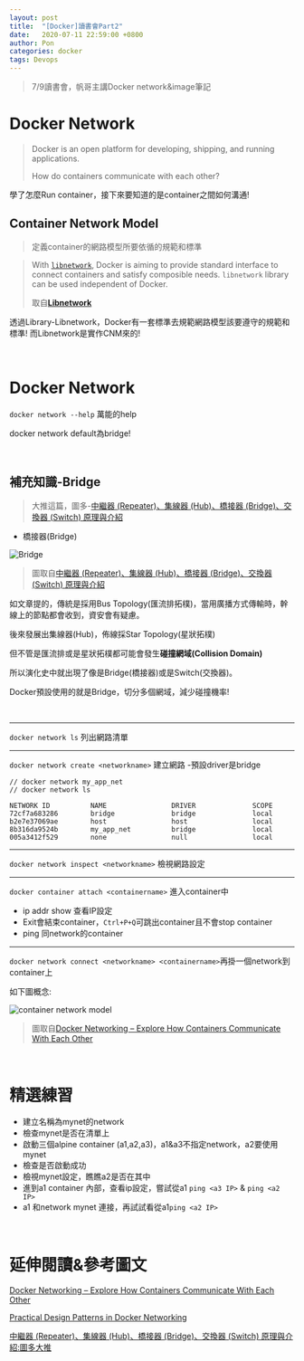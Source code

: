 ```yaml
---
layout: post
title:  "[Docker]讀書會Part2"
date:   2020-07-11 22:59:00 +0800
author: Pon
categories: docker
tags: Devops
---
```


> 7/9讀書會，帆哥主講Docker network&image筆記



# Docker Network

> Docker is an open platform for developing, shipping, and running applications.
>
> How do containers communicate with each other?

學了怎麼Run container，接下來要知道的是container之間如何溝通!



## Container Network Model

> 定義container的網路模型所要依循的規範和標準

> With [`libnetwork`](https://github.com/docker/libnetwork), Docker is aiming to provide standard interface to connect containers and satisfy composible needs. `libnetwork` library can be used independent of Docker.
>
>取自[**Libnetwork**](http://nkhare.github.io/data_and_network_containers/libnetwork/)

透過Library-Libnetwork，Docker有一套標準去規範網路模型該要遵守的規範和標準!  而Libnetwork是實作CNM來的!



<br>

# Docker Network

`docker network --help` 萬能的help

docker network default為bridge!

<br>

## 補充知識-Bridge

> 大推這篇，圖多-[中繼器 (Repeater)、集線器 (Hub)、橋接器 (Bridge)、交換器 (Switch) 原理與介紹](https://notfalse.net/66/repeater-hub-bridge-switch#-Bridge)

- 橋接器(Bridge)

![Bridge](https://imgur.com/eBkxP3l.jpg)

> 圖取自[中繼器 (Repeater)、集線器 (Hub)、橋接器 (Bridge)、交換器 (Switch) 原理與介紹](https://notfalse.net/66/repeater-hub-bridge-switch#-Bridge)

如文章提的，傳統是採用Bus Topology(匯流排拓樸)，當用廣播方式傳輸時，幹線上的節點都會收到，資安會有疑慮。

後來發展出集線器(Hub)，佈線採Star Topology(星狀拓樸)

但不管是匯流排或是星狀拓樸都可能會發生**碰撞網域(Collision Domain)**

所以演化史中就出現了像是Bridge(橋接器)或是Switch(交換器)。

Docker預設使用的就是Bridge，切分多個網域，減少碰撞機率!

<br>

---

`docker network ls` 列出網路清單

---

`docker network create <networkname>` 建立網路 -預設driver是bridge

```
// docker network my_app_net
// docker network ls

NETWORK ID          NAME                DRIVER              SCOPE
72cf7a683286        bridge              bridge              local
b2e7e37069ae        host                host                local
8b316da9524b        my_app_net          bridge              local
005a3412f529        none                null                local
```

---

`docker network inspect <networkname>` 檢視網路設定

---

`docker container attach <containername>` 進入container中

- ip addr show 查看IP設定
- Exit會結束container，`Ctrl+P+Q`可跳出container且不會stop container
- ping 同network的container

---

`docker network connect <networkname> <containername>`再掛一個network到container上

如下圖概念:

![container network model](https://imgur.com/1393lxd.jpg)

> 圖取自[Docker Networking – Explore How Containers Communicate With Each Other](https://www.edureka.co/blog/docker-networking/)



<br>

# 精選練習

- 建立名稱為mynet的network
- 檢查mynet是否在清單上
- 啟動三個alpine container (a1,a2,a3)，a1&a3不指定network，a2要使用mynet
- 檢查是否啟動成功
- 檢視mynet設定，瞧瞧a2是否在其中
- 進到a1 container 內部，查看ip設定，嘗試從a1 `ping <a3 IP>` & `ping <a2 IP>`
- a1 和network mynet 連接，再試試看從a1`ping <a2 IP>`

<br>

# 延伸閱讀&參考圖文

[Docker Networking – Explore How Containers Communicate With Each Other](https://www.edureka.co/blog/docker-networking/)

[Practical Design Patterns in Docker Networking](https://www.slideshare.net/Docker/practical-design-patterns-in-docker-networking-81017903)

[中繼器 (Repeater)、集線器 (Hub)、橋接器 (Bridge)、交換器 (Switch) 原理與介紹:圖多大推](https://notfalse.net/66/repeater-hub-bridge-switch#-Bridge)